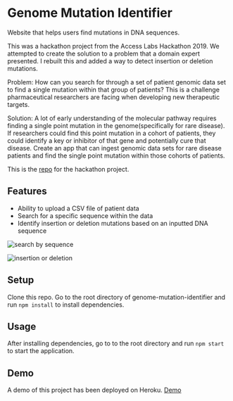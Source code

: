 # Genome Mutation Identifier
Website that helps users find mutations in DNA sequences.

This was a hackathon project from the Access Labs Hackathon 2019. We attempted to create the solution to a problem that a domain expert presented. I rebuilt this and added a way to detect insertion or deletion mutations.

Problem: How can you search for through a set of patient genomic data set to find a single mutation within that group of patients? This is a challenge pharmaceutical researchers are facing when developing new therapeutic targets.

Solution: A lot of early understanding of the molecular pathway requires finding a single point mutation in the genome(specifically for rare disease). If researchers could find this point mutation in a cohort of patients, they could identify a key or inhibitor of that gene and potentially cure that disease. Create an app that can ingest genomic data sets for rare disease patients and find the single point mutation within those cohorts of patients.

This is the [repo](https://github.com/ParmeJon/genome-sequence-identifier) for the hackathon project.

## Features
* Ability to upload a CSV file of patient data
* Search for a specific sequence within the data
* Identify insertion or deletion mutations based on an inputted DNA sequence

![search by sequence](search_by_sequence.gif)

![insertion or deletion](insertion_deletion.gif)

## Setup
Clone this repo.
Go to the root directory of genome-mutation-identifier and run ```npm install``` to install dependencies.

## Usage
After installing dependencies, go to to the root directory and run ```npm start``` to start the application.

## Demo
A demo of this project has been deployed on Heroku. [Demo](https://genome-mutation-identifier.herokuapp.com/)
